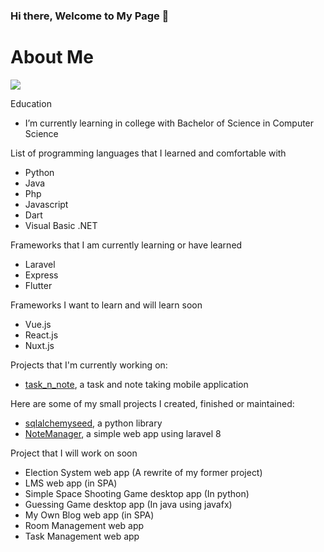 ### Hi there, Welcome to My Page 👋

# About Me

![](https://komarev.com/ghpvc/?username=jedymatt)

Education

- I’m currently learning in college with Bachelor of Science in Computer Science


List of programming languages that I learned and comfortable with

- Python
- Java
- Php
- Javascript
- Dart
- Visual Basic .NET

Frameworks that I am currently learning or have learned

- Laravel
- Express
- Flutter

Frameworks I want to learn and will learn soon

- Vue.js
- React.js
- Nuxt.js

Projects that I'm currently working on:

- [task_n_note](https://github.com/jedymatt/task_n_note), a task and note taking mobile application

Here are some of my small projects I created, finished or maintained:

- [sqlalchemyseed](https://github.com/jedymatt/sqlalchemyseed), a python library
- [NoteManager](https://github.com/jedymatt/NoteManager), a simple web app using laravel 8


Project that I will work on soon

- Election System web app (A rewrite of my former project)
- LMS web app (in SPA)
- Simple Space Shooting Game desktop app (In python)
- Guessing Game desktop app (In java using javafx)
- My Own Blog web app (in SPA)
- Room Management web app
- Task Management web app

<!--
**jedymatt/jedymatt** is a ✨ _special_ ✨ repository because its `README.md` (this file) appears on your GitHub profile.

Here are some ideas to get you started:

- 🔭 I’m currently working on ...
- 🌱 I’m currently learning ...
- 👯 I’m looking to collaborate on ...
- 🤔 I’m looking for help with ...
- 💬 Ask me about ...
- 📫 How to reach me: ...
- 😄 Pronouns: ...
- ⚡ Fun fact: ...
-->
